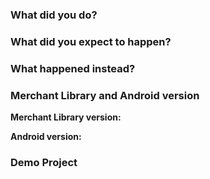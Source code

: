 ### What did you do?

<!-- Please replace this with what you did. -->

### What did you expect to happen?

<!-- Please replace this with what you expected to happen. --> 

### What happened instead?

<!-- Please replace this with of what happened instead. -->

### Merchant Library and Android version

**Merchant Library version:**

**Android version:**

### Demo Project

<!-- Please link to or upload a project we can download that reproduces the issue. -->
